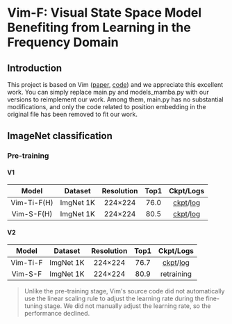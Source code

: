 # Vim-F: Visual State Space Model Benefiting from Learning in the Frequency Domain

## Introduction

This project is based on  Vim ([paper](https://arxiv.org/abs/2401.09417), [code](https://github.com/hustvl/Vim)) and we appreciate this excellent work. You can simply replace main.py and models_mamba.py with our versions to reimplement our work. Among them, main.py has no substantial modifications, and only the code related to position embedding in the original file has been removed to fit our work.


## ImageNet classification
### Pre-training
#### V1
| Model       | Dataset   | Resolution | Top1 | Ckpt/Logs                                                    |
| :-----------: | :---------: | :----------: | :----: | :------------------------------------------------------------: |
| Vim-Ti-F(H) | ImgNet 1K | 224×224    | 76.0 | [ckpt](https://github.com/yws-wxs/Vim-F/releases/download/v1.0.0.2/Ti_pre_checkpoint.pth)/[log](https://github.com/yws-wxs/Vim-F/releases/download/v1.0.0.2/Ti_pre_log.txt) |                
| Vim-S-F(H)  | ImgNet 1K | 224×224    | 80.5 | [ckpt](https://github.com/yws-wxs/Vim-F/releases/download/v1.0.0.2/S_pre_checkpoint.pth)/[log](https://github.com/yws-wxs/Vim-F/releases/download/v1.0.0.2/S_pre_log.txt) |
#### V2
| Model       | Dataset   | Resolution | Top1 | Ckpt/Logs                                                    |
| :-----------: | :---------: | :----------: | :----: | :------------------------------------------------------------: |
| Vim-Ti-F| ImgNet 1K | 224×224    | 76.7      | [ckpt](https://github.com/yws-wxs/Vim-F/releases/download/v1.0.0.3/v2-ti-f-ckp.pth)/[log](https://github.com/yws-wxs/Vim-F/releases/download/v1.0.0.3/v2-ti-f-log.txt) |
| Vim-S-F  | ImgNet 1K | 224×224    | 80.9| retraining                                             |
>Unlike the pre-training stage, Vim's source code did not automatically use the linear scaling rule to adjust the learning rate during the fine-tuning stage. We did not manually adjust the learning rate, so the performance declined.

